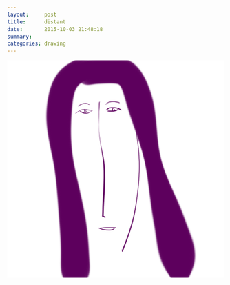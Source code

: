 ```yaml
---
layout:     post
title:      distant
date:       2015-10-03 21:48:18
summary:    
categories: drawing
---
```

![distant](/images/_diary/distant.png "no even shallow")
